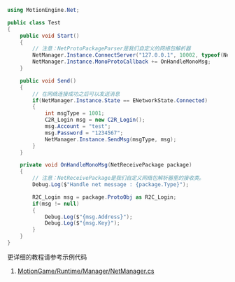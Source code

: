 
```C#
using MotionEngine.Net;

public class Test
{
	public void Start()
	{
		// 注意：NetProtoPackageParser是我们自定义的网络包解析器
		NetManager.Instance.ConnectServer("127.0.0.1", 10002, typeof(NetProtoPackageParser));
		NetManager.Instance.MonoProtoCallback += OnHandleMonoMsg;
	}

	public void Send()
	{
		// 在网络连接成功之后可以发送消息
		if(NetManager.Instance.State == ENetworkState.Connected)
		{
			int msgType = 1001;
			C2R_Login msg = new C2R_Login();
			msg.Account = "test";
			msg.Password = "1234567";
			NetManager.Instance.SendMsg(msgType, msg);
		}
	}

	private void OnHandleMonoMsg(NetReceivePackage package)
	{
		// 注意：NetReceivePackage是我们自定义网络包解析器里的接收类。
		Debug.Log($"Handle net message : {package.Type}");

		R2C_Login msg = package.ProtoObj as R2C_Login;
		if(msg != null)
		{
			Debug.Log($"{msg.Address}");
			Debug.Log($"{msg.Key}");
		}
	}
}
```

更详细的教程请参考示例代码
1. [MotionGame/Runtime/Manager/NetManager.cs](https://github.com/gmhevinci/MotionFramework/blob/master/Assets/MotionGame/Runtime/Manager/NetManager.cs)